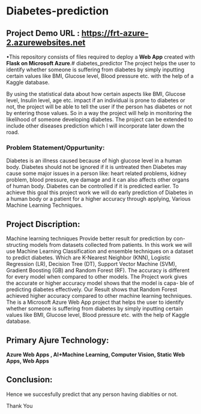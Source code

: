 # Diabetes-prediction
## Project Demo URL : https://frt-azure-2.azurewebsites.net


•This repository consists of files required to deploy a **Web App** created with **Flask on Microsoft Azure**.# diabetes_predictor The project helps the user to identify whether someone is suffering from diabetes by simply inputting certain values like BMI, Glucose level, Blood pressure etc. with the help of a Kaggle database.

By using the statistical data about how certain aspects like BMI, Glucose level, Insulin level, age etc. impact if an individual is prone to diabetes or not, the project will be able to tell the user if the person has diabetes or not by entering those values. So in a way the project will help in monitoring the likelihood of someone developing diabetes. The project can be extended to include other diseases prediction which I will incorporate later down the road.

### Problem Statement/Oppurtunity:
Diabetes is an illness caused because of high glucose level in a human body. Diabetes should not be ignored if it is untreated then Diabetes may cause some major issues in a person like: heart related problems, kidney problem, blood pressure, eye damage and it can also affects other organs of human body. Diabetes can be controlled if it is predicted earlier. To achieve this goal this project work we will do early prediction of Diabetes in a human body or a patient for a higher accuracy through applying, Various Machine Learning Techniques.

## Project Discription:
 Machine learning techniques Provide better result for prediction by con- structing models from datasets collected from patients. In this work we will use Machine Learning Classification and ensemble techniques on a dataset to predict diabetes. Which are K-Nearest Neighbor (KNN), Logistic Regression (LR), Decision Tree (DT), Support Vector Machine (SVM), Gradient Boosting (GB) and Random Forest (RF). The accuracy is different for every model when compared to other models. The Project work gives the accurate or higher accuracy model shows that the model is capa- ble of predicting diabetes effectively. Our Result shows that Random Forest achieved higher accuracy compared to other machine learning techniques. The is a Microsoft Azure Web App project that helps the user to identify whether someone is suffering from diabetes by simply inputting certain values like BMI, Glucose level, Blood pressure etc. with the help of Kaggle database.

## Primary Ajure Technology:
**Azure Web Apps , AI+Machine Learning, Computer Vision, Static Web Apps, Web Apps**

## Conclusion:
Hence we succesfully predict that any person having diabities or not.

Thank You





